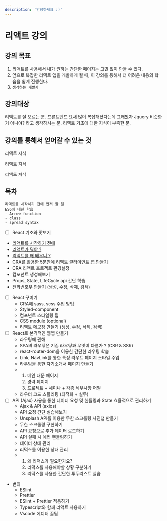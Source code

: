 ```yaml
---
description: '안녕하세요 :)'
---
```


# 리액트 강의

## 강의 목표

1. 리액트를 사용해서 내가 원하는 간단한 페이지는 고민 없이 만들 수 있다.
2. 앞으로 복잡한 리액트 앱을 개발하게 될 때, 이 강의를 통해서 더 어려운 내용의 학습을 쉽게 진행한다.
3. `생각하는 개발자`

## 강의대상

리액트를 잘 모르는 분. 프론트엔드 요새 많이 복잡해졌다는데 그래봤자 Jquery 비슷한 거 아니야? 라고 생각하시는 분. 리액트 기초에 대한 지식이 부족한 분.

## 강의를 통해서 얻어갈 수 있는 것

리액트 지식

리액트 지식

리액트 지식

## 목차

```text
리액트를 시작하기 전에 먼저 할 일
ES6에 대한 학습
- Arrow function
- class
- spread syntax
```



* [ ] React 기초와 맛보기 
* [리액트를 시작하기 전에](before-start-class.md)
* [리액트가 뭐야 ?](what-is-react.md)
* [리액트를 왜 배우니 ?](why-learn-react.md)
* [CRA를 활용한 5분만에 리액트 클라이언트 앱 만들기](https://ljh86029926.gitbook.io/codingapple-react-class/create-reactapp-using-cra-5min)
* CRA 리액트 프로젝트 환경설정
* 컴포넌트 생성해보기
* Props, State, LifeCycle api 간단 학습
* 전화번호부 만들기 \(생성, 수정, 삭제, 검색\) 
* [ ] React 꾸미기
  * CRA에 sass, scss 주입 방법
  * Styled-component
  * 컴포넌트 스타일링 팁
  * CSS module \(optional\)
  * 리액트 메모장 만들기 \(생성, 수정, 삭제, 검색\) 
* [ ] React로 본격적인 웹앱 만들기
  * 라우팅에 관해
  * SPA의 라우팅은 기존 라우팅과 무엇이 다른가 ? \(CSR & SSR\)
  * react-router-dom을 이용한 간단한 라우팅 학습
  * Link, NavLink를 통한 특정 라우트 페이지 스타일 주입
  * 라우팅을 통한 자기소개서 페이지 만들기
  * 1. 메인 대문 페이지
    2. 경력 페이지
    3. 프로젝트 + 세미나 + 각종 세부사항 어필
  * 라우터 코드 스플리팅 \(최적화 + 실무\) 
* [ ] API \(Ajax\) 사용을 통한 데이터 요청 및 핸들링과 State 효율적으로 관리하기
  * Ajax & API \(axios\)
  * API 요청 간단 실습해보기
  * Unsplash API를 이용한 무한 스크롤링 사진첩 만들기
  * 무한 스크롤링 구현하기
  * API 요청으로 추가 데이터 로드하기
  * API 실패 시 에러 핸들링하기
  * 데이터 상태 관리
  * 리덕스를 이용한 상태 관리
  * 1. 왜 리덕스가 필요한가요?
    2. 리덕스를 사용해야할 상황 구분하기
    3. 리덕스를 사용한 간단한 투두리스트 실습 
* 번외
  * ESlint
  * Prettier
  * ESlint + Prettier 적용하기
  * Typescript와 함께 리액트 사용하기
  * Vscode 에디터 꿀팁

